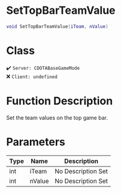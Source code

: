 # SetTopBarTeamValue
```lua
void SetTopBarTeamValue(iTeam, nValue)
```
# Class
✔️ `Server: CDOTABaseGameMode`  
❌ `Client: undefined`  

# Function Description
Set the team values on the top game bar.
# Parameters
Type|Name|Description
--|--|--
int|iTeam|No Description Set
int|nValue|No Description Set
